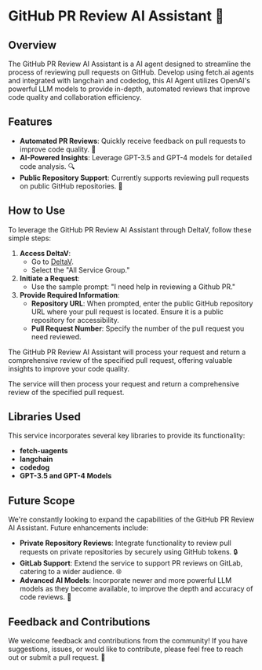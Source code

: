 # GitHub PR Review AI Assistant 🤖

## Overview

The GitHub PR Review AI Assistant is a AI agent designed to streamline the process of reviewing pull requests on GitHub.
Develop using fetch.ai agents and integrated with langchain and codedog, this AI Agent utilizes OpenAI's powerful LLM models to provide in-depth, automated reviews that improve code quality and collaboration efficiency.

## Features

- **Automated PR Reviews**: Quickly receive feedback on pull requests to improve code quality. 🚀
- **AI-Powered Insights**: Leverage GPT-3.5 and GPT-4 models for detailed code analysis. 🔍
- **Public Repository Support**: Currently supports reviewing pull requests on public GitHub repositories. 📖

## How to Use

To leverage the GitHub PR Review AI Assistant through DeltaV, follow these simple steps:

1. **Access DeltaV**:
   - Go to [DeltaV](https://deltav.agentverse.ai/).
   - Select the "All Service Group."
2. **Initiate a Request**:
   - Use the sample prompt: "I need help in reviewing a Github PR."
3. **Provide Required Information**:
   - **Repository URL**: When prompted, enter the public GitHub repository URL where your pull request is located. Ensure it is a public repository for accessibility.
   - **Pull Request Number**: Specify the number of the pull request you need reviewed.

The GitHub PR Review AI Assistant will process your request and return a comprehensive review of the specified pull request, offering valuable insights to improve your code quality.

The service will then process your request and return a comprehensive review of the specified pull request.

## Libraries Used

This service incorporates several key libraries to provide its functionality:

- **fetch-uagents**
- **langchain**
- **codedog**
- **GPT-3.5 and GPT-4 Models**

## Future Scope

We're constantly looking to expand the capabilities of the GitHub PR Review AI Assistant. Future enhancements include:

- **Private Repository Reviews**: Integrate functionality to review pull requests on private repositories by securely using GitHub tokens. 🔒
- **GitLab Support**: Extend the service to support PR reviews on GitLab, catering to a wider audience. 🌐
- **Advanced AI Models**: Incorporate newer and more powerful LLM models as they become available, to improve the depth and accuracy of code reviews. 🧠

## Feedback and Contributions

We welcome feedback and contributions from the community! If you have suggestions, issues, or would like to contribute, please feel free to reach out or submit a pull request. 🤝